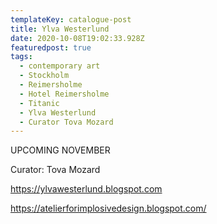 ```yaml
---
templateKey: catalogue-post
title: Ylva Westerlund
date: 2020-10-08T19:02:33.928Z
featuredpost: true
tags:
  - contemporary art
  - Stockholm
  - Reimersholme
  - Hotel Reimersholme
  - Titanic
  - Ylva Westerlund
  - Curator Tova Mozard
---
```

UPCOMING NOVEMBER

Curator: Tova Mozard

<https://ylvawesterlund.blogspot.com>

<https://atelierforimplosivedesign.blogspot.com/>